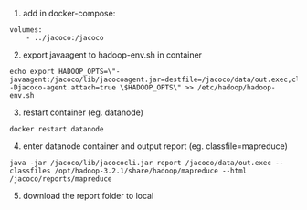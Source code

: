 1. add in docker-compose:
```
volumes:
    - ../jacoco:/jacoco
```
2. export javaagent to hadoop-env.sh in container
```
echo export HADOOP_OPTS=\"-javaagent:/jacoco/lib/jacocoagent.jar=destfile=/jacoco/data/out.exec,classdumpdir=/jacoco/data/dump -Djacoco-agent.attach=true \$HADOOP_OPTS\" >> /etc/hadoop/hadoop-env.sh
```
3. restart container (eg. datanode)
```
docker restart datanode
```
4. enter datanode container and output report (eg. classfile=mapreduce)
```
java -jar /jacoco/lib/jacococli.jar report /jacoco/data/out.exec --classfiles /opt/hadoop-3.2.1/share/hadoop/mapreduce --html /jacoco/reports/mapreduce
```
5. download the report folder to local